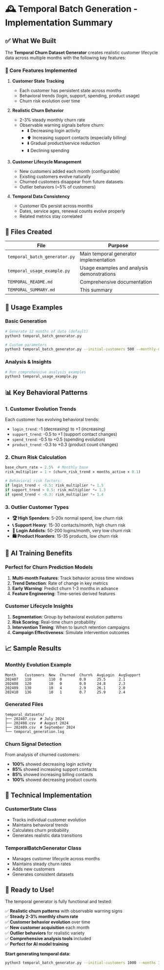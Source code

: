 # 🕰️ Temporal Batch Generation - Implementation Summary

## ✅ What We Built

The **Temporal Churn Dataset Generator** creates realistic customer lifecycle data across multiple months with the following key features:

### 🎯 Core Features Implemented

1. **Customer State Tracking**
   - Each customer has persistent state across months
   - Behavioral trends (login, support, spending, product usage)
   - Churn risk evolution over time

2. **Realistic Churn Behavior** 
   - 2-3% steady monthly churn rate
   - Observable warning signals before churn:
     - ⬇️ Decreasing login activity
     - ⬆️ Increasing support contacts (especially billing)
     - ⬇️ Gradual product/service reduction
     - ⬇️ Declining spending

3. **Customer Lifecycle Management**
   - New customers added each month (configurable)
   - Existing customers evolve naturally
   - Churned customers disappear from future datasets
   - Outlier behaviors (~5% of customers)

4. **Temporal Data Consistency**
   - Customer IDs persist across months
   - Dates, service ages, renewal counts evolve properly
   - Related metrics stay correlated

## 📁 Files Created

| File | Purpose |
|------|---------|
| `temporal_batch_generator.py` | Main temporal generator implementation |
| `temporal_usage_example.py` | Usage examples and analysis demonstrations |
| `TEMPORAL_README.md` | Comprehensive documentation |
| `TEMPORAL_SUMMARY.md` | This summary |

## 🚀 Usage Examples

### Basic Generation
```bash
# Generate 12 months of data (default)
python3 temporal_batch_generator.py

# Custom parameters
python3 temporal_batch_generator.py --initial-customers 500 --monthly-new 25 --months 6
```

### Analysis & Insights
```bash
# Run comprehensive analysis examples
python3 temporal_usage_example.py
```

## 📊 Key Behavioral Patterns

### 1. Customer Evolution Trends
Each customer has evolving behavioral trends:
- `login_trend`: -1 (decreasing) to +1 (increasing)
- `support_trend`: -0.5 to +1 (support contact changes)
- `spend_trend`: -0.5 to +0.5 (spending evolution)
- `product_trend`: -0.3 to +0.3 (product count changes)

### 2. Churn Risk Calculation
```python
base_churn_rate = 2.5%  # Monthly base
risk_multiplier = 1 + (churn_risk_trend × months_active × 0.1)

# Behavioral risk factors:
if login_trend < -0.5: risk_multiplier *= 1.5
if support_trend > 0.5: risk_multiplier *= 1.3
if spend_trend < -0.3: risk_multiplier *= 1.4
```

### 3. Outlier Customer Types
- **🏆 High Spenders**: 5-20x normal spend, low churn risk
- **📞 Support Heavy**: 15-30 contacts/month, high churn risk  
- **🔐 Login Addicts**: 50-200 logins/month, very low churn risk
- **🛍️ Product Hoarders**: 15-35 products, low churn risk

## 🎯 AI Training Benefits

### Perfect for Churn Prediction Models
1. **Multi-month Features**: Track behavior across time windows
2. **Trend Detection**: Rate of change in key metrics
3. **Early Warning**: Predict churn 1-3 months in advance
4. **Feature Engineering**: Time-series derived features

### Customer Lifecycle Insights
1. **Segmentation**: Group by behavioral evolution patterns
2. **Risk Scoring**: Real-time churn probability
3. **Intervention Timing**: When to launch retention campaigns
4. **Campaign Effectiveness**: Simulate intervention outcomes

## 📈 Sample Results

### Monthly Evolution Example
```
Month    Customers  New  Churned  Churn%  AvgLogin  AvgSupport
202407   110        110  0        0.0     25.5      2.1
202408   120        10   0        0.0     24.8      2.3  
202409   130        10   4        2.9     26.1      2.0
202410   136        10   1        0.7     25.9      2.4
```

### Generated Files
```
temporal_datasets/
├── 202407.csv  # July 2024
├── 202408.csv  # August 2024
├── 202409.csv  # September 2024
└── temporal_generation.log
```

### Churn Signal Detection
From analysis of churned customers:
- **100%** showed decreasing login activity
- **85%** showed increasing support contacts
- **85%** showed increasing billing contacts  
- **100%** showed decreasing product counts

## 🔧 Technical Implementation

### CustomerState Class
- Tracks individual customer evolution
- Maintains behavioral trends
- Calculates churn probability
- Generates realistic data transitions

### TemporalBatchGenerator Class
- Manages customer lifecycle across months
- Maintains steady churn rates
- Adds new customers
- Generates consistent datasets

## 🎉 Ready to Use!

The temporal generator is fully functional and tested:

✅ **Realistic churn patterns** with observable warning signs  
✅ **Steady 2-3% monthly churn rate**  
✅ **Customer behavior evolution** over time  
✅ **New customer acquisition** each month  
✅ **Outlier behaviors** for realistic variety  
✅ **Comprehensive analysis tools** included  
✅ **Perfect for AI model training**  

**Start generating temporal data:**
```bash
python3 temporal_batch_generator.py --initial-customers 1000 --months 12
``` 